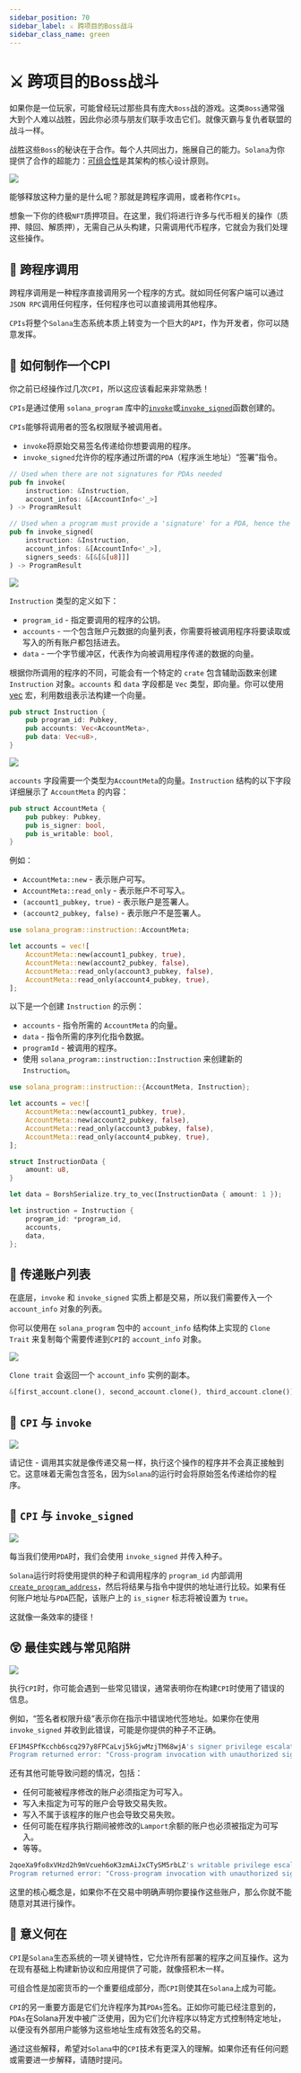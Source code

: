 ```yaml
---
sidebar_position: 70
sidebar_label: ⚔ 跨项目的Boss战斗
sidebar_class_name: green
---
```


# ⚔ 跨项目的Boss战斗

如果你是一位玩家，可能曾经玩过那些具有庞大`Boss`战的游戏。这类`Boss`通常强大到个人难以战胜，因此你必须与朋友们联手攻击它们。就像灭霸与复仇者联盟的战斗一样。

战胜这些`Boss`的秘诀在于合作。每个人共同出力，施展自己的能力。`Solana`为你提供了合作的超能力：[可组合性](https://en.wikipedia.org/wiki/Composability?utm_source=buildspace.so&utm_medium=buildspace_project)是其架构的核心设计原则。

![](./img/giphy.gif)

能够释放这种力量的是什么呢？那就是跨程序调用，或者称作`CPIs`。

想象一下你的终极`NFT`质押项目。在这里，我们将进行许多与代币相关的操作（质押、赎回、解质押），无需自己从头构建，只需调用代币程序，它就会为我们处理这些操作。

## 🔀 跨程序调用

跨程序调用是一种程序直接调用另一个程序的方式。就如同任何客户端可以通过`JSON RPC`调用任何程序，任何程序也可以直接调用其他程序。

`CPIs`将整个`Solana`生态系统本质上转变为一个巨大的`API`，作为开发者，你可以随意发挥。

## 🤔 如何制作一个CPI

你之前已经操作过几次`CPI`，所以这应该看起来非常熟悉！

`CPIs`是通过使用 `solana_program` 库中的[`invoke`](https://docs.rs/solana-program/1.10.19/solana_program/program/fn.invoke.html?utm_source=buildspace.so&utm_medium=buildspace_project)或[`invoke_signed`](https://docs.rs/solana-program/1.10.19/solana_program/program/fn.invoke_signed.html?utm_source=buildspace.so&utm_medium=buildspace_project)函数创建的。

`CPIs`能够将调用者的签名权限赋予被调用者。

- `invoke`将原始交易签名传递给你想要调用的程序。
- `invoke_signed`允许你的程序通过所谓的`PDA`（程序派生地址）“签署”指令。


```rust
// Used when there are not signatures for PDAs needed
pub fn invoke(
    instruction: &Instruction,
    account_infos: &[AccountInfo<'_>]
) -> ProgramResult

// Used when a program must provide a 'signature' for a PDA, hence the signer_seeds parameter
pub fn invoke_signed(
    instruction: &Instruction,
    account_infos: &[AccountInfo<'_>],
    signers_seeds: &[&[&[u8]]]
) -> ProgramResult
```

![](./img/invoke-.png)

`Instruction` 类型的定义如下：

- `program_id` - 指定要调用的程序的公钥。
- `accounts` - 一个包含账户元数据的向量列表，你需要将被调用程序将要读取或写入的所有账户都包括进去。
- `data` - 一个字节缓冲区，代表作为向被调用程序传递的数据的向量。

根据你所调用的程序的不同，可能会有一个特定的 `crate` 包含辅助函数来创建 `Instruction` 对象。`accounts` 和 `data` 字段都是 `Vec` 类型，即向量。你可以使用 [vec](https://doc.rust-lang.org/std/macro.vec.html?utm_source=buildspace.so&utm_medium=buildspace_project#) 宏，利用数组表示法构建一个向量。

```rust
pub struct Instruction {
    pub program_id: Pubkey,
    pub accounts: Vec<AccountMeta>,
    pub data: Vec<u8>,
}
```

![](./img/instruction.png)

`accounts` 字段需要一个类型为`AccountMeta`的向量。`Instruction` 结构的以下字段详细展示了 `AccountMeta` 的内容：

```rust
pub struct AccountMeta {
    pub pubkey: Pubkey,
    pub is_signer: bool,
    pub is_writable: bool,
}
```

例如：

- `AccountMeta::new` - 表示账户可写。
- `AccountMeta::read_only` - 表示账户不可写入。
- `(account1_pubkey, true)` - 表示账户是签署人。
- `(account2_pubkey, false)` - 表示账户不是签署人。

```rust
use solana_program::instruction::AccountMeta;

let accounts = vec![
    AccountMeta::new(account1_pubkey, true),
    AccountMeta::new(account2_pubkey, false),
    AccountMeta::read_only(account3_pubkey, false),
    AccountMeta::read_only(account4_pubkey, true),
];
```

以下是一个创建 `Instruction` 的示例：

- `accounts` - 指令所需的 `AccountMeta` 的向量。
- `data` - 指令所需的序列化指令数据。
- `programId` - 被调用的程序。
- 使用 `solana_program::instruction::Instruction` 来创建新的 `Instruction`。

```rust
use solana_program::instruction::{AccountMeta, Instruction};

let accounts = vec![
    AccountMeta::new(account1_pubkey, true),
    AccountMeta::new(account2_pubkey, false),
    AccountMeta::read_only(account3_pubkey, false),
    AccountMeta::read_only(account4_pubkey, true),
];

struct InstructionData {
    amount: u8,
}

let data = BorshSerialize.try_to_vec(InstructionData { amount: 1 });

let instruction = Instruction {
    program_id: *program_id,
    accounts,
    data,
};
```

## 📜 传递账户列表

在底层，`invoke` 和 `invoke_signed` 实质上都是交易，所以我们需要传入一个 `account_info` 对象的列表。

你可以使用在 `solana_program` 包中的 `account_info` 结构体上实现的 `Clone Trait` 来复制每个需要传递到`CPI`的 `account_info` 对象。

![](./img/call-invoke.png)

`Clone trait` 会返回一个 `account_info` 实例的副本。

```rust
&[first_account.clone(), second_account.clone(), third_account.clone()]
```

## 🏒 `CPI` 与 `invoke`

![](./img/cpi-with-invoke.png)

请记住 - 调用其实就是像传递交易一样，执行这个操作的程序并不会真正接触到它。这意味着无需包含签名，因为`Solana`的运行时会将原始签名传递给你的程序。

## 🏑 `CPI` 与 `invoke_signed`

![](./img/cpi-with-invoke-signed.png)

每当我们使用`PDA`时，我们会使用 `invoke_signed` 并传入种子。

`Solana`运行时将使用提供的种子和调用程序的 `program_id` 内部调用[`create_program_address`](https://docs.rs/solana-program/1.4.4/solana_program/pubkey/struct.Pubkey.html#method.create_program_address?utm_source=buildspace.so&utm_medium=buildspace_project)，然后将结果与指令中提供的地址进行比较。如果有任何账户地址与`PDA`匹配，该账户上的 `is_signer` 标志将被设置为 `true`。

这就像一条效率的捷径！

## 😲 最佳实践与常见陷阱

![](./img/cpi-1.png)

执行`CPI`时，你可能会遇到一些常见错误，通常表明你在构建`CPI`时使用了错误的信息。

例如，“签名者权限升级”表示你在指示中错误地代签地址。如果你在使用 `invoke_signed` 并收到此错误，可能是你提供的种子不正确。

```bash
EF1M4SPfKcchb6scq297y8FPCaLvj5kGjwMzjTM68wjA's signer privilege escalated
Program returned error: "Cross-program invocation with unauthorized signer or writable account"
```

还有其他可能导致问题的情况，包括：
- 任何可能被程序修改的账户必须指定为可写入。
- 写入未指定为可写的账户会导致交易失败。
- 写入不属于该程序的账户也会导致交易失败。
- 任何可能在程序执行期间被修改的`Lamport`余额的账户也必须被指定为可写入。
- 等等。

```bash
2qoeXa9fo8xVHzd2h9mVcueh6oK3zmAiJxCTySM5rbLZ's writable privilege escalated
Program returned error: "Cross-program invocation with unauthorized signer or writable account"
```

这里的核心概念是，如果你不在交易中明确声明你要操作这些账户，那么你就不能随意对其进行操作。

## 🤔 意义何在

`CPI`是`Solana`生态系统的一项关键特性，它允许所有部署的程序之间互操作。这为在现有基础上构建新协议和应用提供了可能，就像搭积木一样。

可组合性是加密货币的一个重要组成部分，而`CPI`则使其在`Solana`上成为可能。

`CPI`的另一重要方面是它们允许程序为其`PDAs`签名。正如你可能已经注意到的，`PDAs`在Solana开发中被广泛使用，因为它们允许程序以特定方式控制特定地址，以便没有外部用户能够为这些地址生成有效签名的交易。

通过这些解释，希望对`Solana`中的`CPI`技术有更深入的理解。如果你还有任何问题或需要进一步解释，请随时提问。
